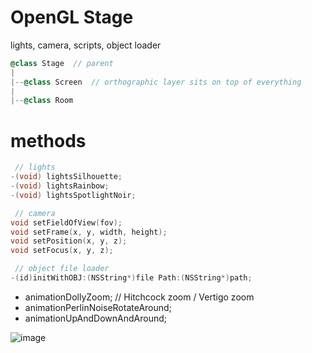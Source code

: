 # OpenGL Stage

lights, camera, scripts, object loader

``` objective-c
@class Stage  // parent
|
|--@class Screen  // orthographic layer sits on top of everything
|
|--@class Room
```

# methods

``` objective-c
 // lights
-(void) lightsSilhouette;
-(void) lightsRainbow;
-(void) lightsSpotlightNoir;

 // camera
void setFieldOfView(fov);
void setFrame(x, y, width, height);
void setPosition(x, y, z);
void setFocus(x, y, z);

 // object file loader
-(id)initWithOBJ:(NSString*)file Path:(NSString*)path;
```

* animationDollyZoom;  // Hitchcock zoom / Vertigo zoom
* animationPerlinNoiseRotateAround;
* animationUpAndDownAndAround;

![image](https://raw.github.com/robbykraft/StagingArea/master/globe-theatre.jpg)
